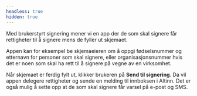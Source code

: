 ```yaml
---
headless: true
hidden: true
---
```


Med brukerstyrt signering mener vi en app der de som skal signere får rettigheter til å signere mens de fyller ut skjemaet.

Appen kan for eksempel be skjemaeieren om å oppgi fødselsnummer og etternavn for personer som skal signere, eller organisasjonsnummer hvis det er noen som skal ha rett til å signere på vegne av en virksomhet.

Når skjemaet er ferdig fylt ut, klikker brukeren på **Send til signering**.
Da vil appen delegere rettigheter og sende en melding til innboksen i Altinn.
Det er også mulig å sette opp at de som skal signere får varsel på e-post og SMS.